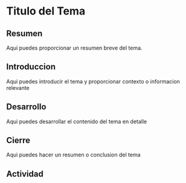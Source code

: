 # Titulo del Tema 
## Resumen 

Aqui puedes proporcionar un resumen breve del tema.

## Introduccion

Aqui puedes introducir el tema y proporcionar contexto o informacion relevante

## Desarrollo

Aqui puedes desarrollar el contenido del tema en detalle

## Cierre

Aqui puedes hacer un resumen o conclusion del tema

## Actividad
